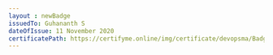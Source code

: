 ```yaml
--- 
layout : newBadge  
issuedTo: Guhananth S
dateOfIssue: 11 November 2020
certificatePath: https://certifyme.online/img/certificate/devopsma/Badges/Jenkins.png
---
```

